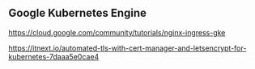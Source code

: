 ## Google Kubernetes Engine

https://cloud.google.com/community/tutorials/nginx-ingress-gke

https://itnext.io/automated-tls-with-cert-manager-and-letsencrypt-for-kubernetes-7daaa5e0cae4